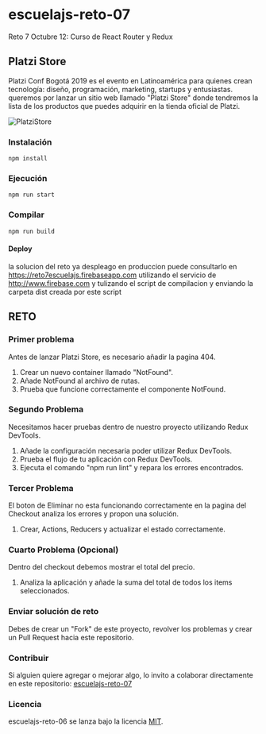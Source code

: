 # escuelajs-reto-07
Reto 7 Octubre 12: Curso de React Router y Redux

## Platzi Store

Platzi Conf Bogotá 2019 es el evento en Latinoamérica para quienes crean tecnología: diseño, programación, marketing, startups y entusiastas. queremos por lanzar un sitio web llamado "Platzi Store" donde tendremos la lista de los productos que puedes adquirir en la tienda oficial de Platzi.

![PlatziStore](https://raw.githubusercontent.com/platzi/escuelajs-reto-07/master/screenshot.png?token=ACQQY5Q5RCV7DKKM3PP2X7S5VKKUS)

### Instalación
```
npm install
```

### Ejecución
```
npm run start
```

### Compilar
```
npm run build
```
#### Deploy

la solucion del reto ya despleago en produccion puede consultarlo en https://reto7escuelajs.firebaseapp.com utilizando el servicio de http://www.firebase.com y tulizando el script de compilacion y enviando la carpeta dist creada por este script

## RETO

### Primer problema
Antes de lanzar Platzi Store, es necesario añadir la pagina 404.

1) Crear un nuevo container llamado "NotFound".
2) Añade NotFound al archivo de rutas.
3) Prueba que funcione correctamente el componente NotFound.

### Segundo Problema
Necesitamos hacer pruebas dentro de nuestro proyecto utilizando Redux DevTools.

1) Añade la configuración necesaria poder utilizar Redux DevTools.
2) Prueba el flujo de tu aplicación con Redux DevTools.
3) Ejecuta el comando "npm run lint" y repara los errores encontrados.

### Tercer Problema
El boton de Eliminar no esta funcionando correctamente en la pagina del Checkout analiza los errores y propon una solución.

1) Crear, Actions, Reducers y actualizar el estado correctamente.

### Cuarto Problema (Opcional)
Dentro del checkout debemos mostrar el total del precio.

1) Analiza la aplicación y añade la suma del total de todos los items seleccionados.

### Enviar solución de reto
Debes de crear un "Fork" de este proyecto, revolver los problemas y crear un Pull Request hacia este repositorio.

### Contribuir
Si alguien quiere agregar o mejorar algo, lo invito a colaborar directamente en este repositorio: [escuelajs-reto-07](https://github.com/platzi/escuelajs-reto-07/)

### Licencia
escuelajs-reto-06 se lanza bajo la licencia [MIT](https://opensource.org/licenses/MIT).
